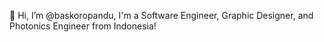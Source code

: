 👋 Hi, I’m @baskoropandu, I'm a Software Engineer, Graphic Designer, and Photonics Engineer from Indonesia!
